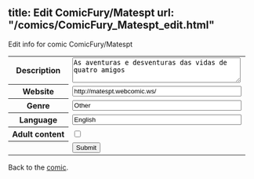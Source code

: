 title: Edit ComicFury/Matespt
url: "/comics/ComicFury_Matespt_edit.html"
---
Edit info for comic ComicFury/Matespt

<form name="comic" action="http://gaepostmail.appspot.com/comic/" method="post">
<table class="comicinfo">
<tr>
<th>Description</th><td><textarea name="description" cols="40" rows="3">As aventuras e desventuras das vidas de quatro amigos</textarea></td>
</tr>
<tr>
<th>Website</th><td><input type="text" name="url" value="http://matespt.webcomic.ws/" size="40"/></td>
</tr>
<tr>
<th>Genre</th><td><input type="text" name="genre" value="Other" size="40"/></td>
</tr>
<tr>
<th>Language</th><td><input type="text" name="language" value="English" size="40"/></td>
</tr>
<tr>
<th>Adult content</th><td><input type="checkbox" name="adult" value="adult" /></td>
</tr>
<tr>
<th></th><td>
<input type="hidden" name="comic" value="ComicFury_Matespt" />
<input type="submit" name="submit" value="Submit" />
</td>
</tr>
</table>
</form>

Back to the [comic](ComicFury_Matespt.html).
